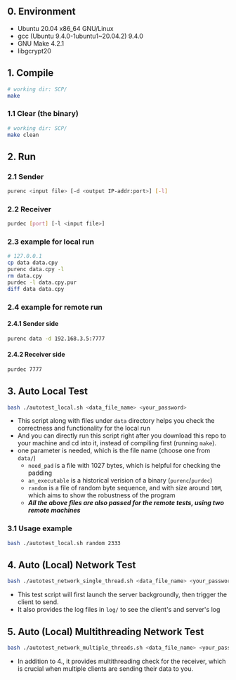 ## 0. Environment
- Ubuntu 20.04 x86_64 GNU/Linux
- gcc (Ubuntu 9.4.0-1ubuntu1~20.04.2) 9.4.0
- GNU Make 4.2.1
- libgcrypt20

## 1. Compile
```bash
# working dir: SCP/
make
```
### 1.1 Clear (the binary)
```bash
# working dir: SCP/
make clean
```

## 2. Run
### 2.1 Sender
```bash
purenc <input file> [-d <output IP-addr:port>] [-l]
```
### 2.2 Receiver
```bash
purdec [port] [-l <input file>]
```

### 2.3 example for local run
```bash
# 127.0.0.1
cp data data.cpy
purenc data.cpy -l
rm data.cpy
purdec -l data.cpy.pur
diff data data.cpy
```

### 2.4 example for remote run
#### 2.4.1 Sender side
```bash
purenc data -d 192.168.3.5:7777
```
#### 2.4.2 Receiver side
```bash
purdec 7777
```

## 3. Auto Local Test
```bash
bash ./autotest_local.sh <data_file_name> <your_password>
```
- This script along with files under `data` directory helps you check the correctness and functionality for the local run
- And you can directly run this script right after you download this repo to your machine and cd into it, instead of compiling first (running `make`).
- one parameter is needed, which is the file name (choose one from `data/`)
    - `need_pad` is a file with 1027 bytes, which is helpful for checking the padding
    - `an_executable` is a historical verision of a binary (`purenc`/`purdec`)
    - `random` is a file of random byte sequence, and with size around `10M`, which aims to show the robustness of the program
    - ___All the above files are also passed for the remote tests, using two remote machines___

### 3.1 Usage example
```bash
bash ./autotest_local.sh random 2333
```

## 4. Auto (Local) Network Test
```bash
bash ./autotest_network_single_thread.sh <data_file_name> <your_password>
```
- This test script will first launch the server backgroundly, then trigger the client to send.
- It also provides the log files in `log/` to see the client's and server's log

## 5. Auto (Local) Multithreading Network Test
```bash
bash ./autotest_network_multiple_threads.sh <data_file_name> <your_password>
```
- In addition to 4., it provides multithreading check for the receiver, which is crucial when multiple clients are sending their data to you.